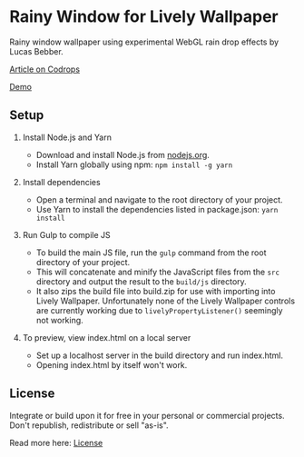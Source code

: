 # Rainy Window for Lively Wallpaper

Rainy window wallpaper using experimental WebGL rain drop effects by Lucas Bebber.

[Article on Codrops](http://tympanus.net/codrops/?p=25417)

[Demo](http://tympanus.net/Development/RainEffect/)

## Setup

1. Install Node.js and Yarn

    * Download and install Node.js from [nodejs.org](https://nodejs.org/).
    * Install Yarn globally using npm: `npm install -g yarn`

2. Install dependencies

    * Open a terminal and navigate to the root directory of your project.
    * Use Yarn to install the dependencies listed in package.json: `yarn install`

3. Run Gulp to compile JS

    * To build the main JS file, run the `gulp` command from the root directory of your project.
    * This will concatenate and minify the JavaScript files from the `src` directory and output the result to the `build/js` directory.
    * It also zips the build file into build.zip for use with importing into Lively Wallpaper. Unfortunately none of the Lively Wallpaper controls are currently working due to `livelyPropertyListener()` seemingly not working.
  
4. To preview, view index.html on a local server

    * Set up a localhost server in the build directory and run index.html.
    * Opening index.html by itself won't work.

## License

Integrate or build upon it for free in your personal or commercial projects. Don't republish, redistribute or sell "as-is". 

Read more here: [License](https://opensource.org/license/mit)
